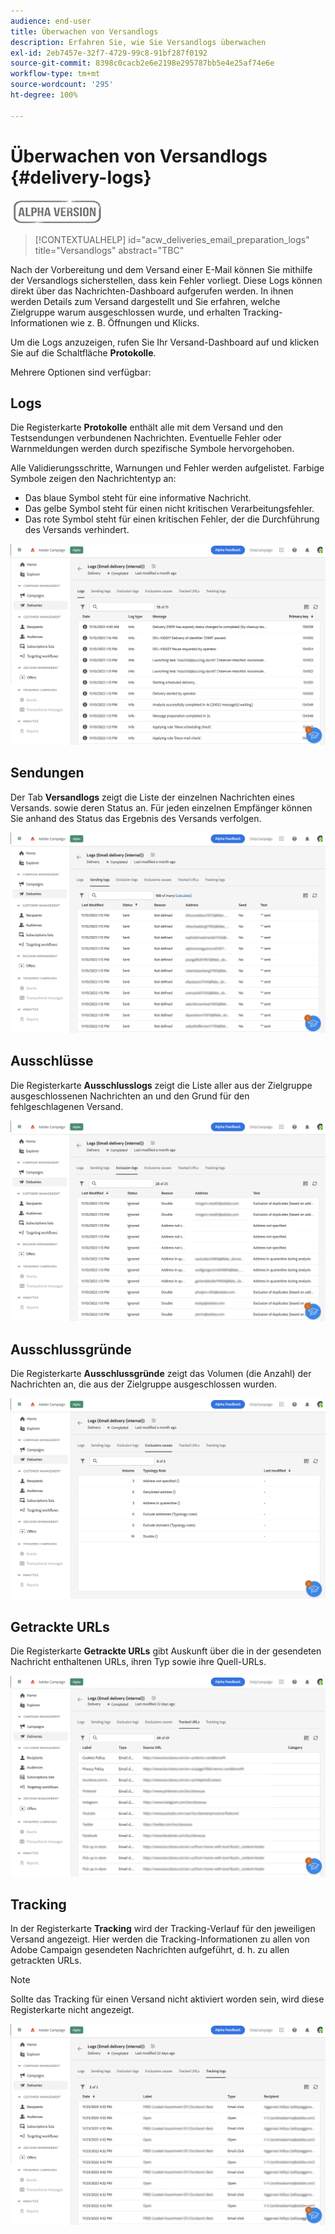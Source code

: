 ```yaml
---
audience: end-user
title: Überwachen von Versandlogs
description: Erfahren Sie, wie Sie Versandlogs überwachen
exl-id: 2eb7457e-32f7-4729-99c8-91bf287f0192
source-git-commit: 8398c0cacb2e6e2198e295787bb5e4e25af74e6e
workflow-type: tm+mt
source-wordcount: '295'
ht-degree: 100%

---
```


# Überwachen von Versandlogs {#delivery-logs}

![](../assets/do-not-localize/badge.png)

>[!CONTEXTUALHELP]
>id="acw_deliveries_email_preparation_logs"
>title="Versandlogs"
>abstract="TBC"

Nach der Vorbereitung und dem Versand einer E-Mail können Sie mithilfe der Versandlogs sicherstellen, dass kein Fehler vorliegt. Diese Logs können direkt über das Nachrichten-Dashboard aufgerufen werden. In ihnen werden Details zum Versand dargestellt und Sie erfahren, welche Zielgruppe warum ausgeschlossen wurde, und erhalten Tracking-Informationen wie z. B. Öffnungen und Klicks.

Um die Logs anzuzeigen, rufen Sie Ihr Versand-Dashboard auf und klicken Sie auf die Schaltfläche **Protokolle**.

Mehrere Optionen sind verfügbar:

## Logs

Die Registerkarte **Protokolle** enthält alle mit dem Versand und den Testsendungen verbundenen Nachrichten. Eventuelle Fehler oder Warnmeldungen werden durch spezifische Symbole hervorgehoben.

Alle Validierungsschritte, Warnungen und Fehler werden aufgelistet. Farbige Symbole zeigen den Nachrichtentyp an:

* Das blaue Symbol steht für eine informative Nachricht.
* Das gelbe Symbol steht für einen nicht kritischen Verarbeitungsfehler.
* Das rote Symbol steht für einen kritischen Fehler, der die Durchführung des Versands verhindert.

![](assets/logs.png)

## Sendungen

Der Tab **Versandlogs** zeigt die Liste der einzelnen Nachrichten eines Versands. sowie deren Status an. Für jeden einzelnen Empfänger können Sie anhand des Status das Ergebnis des Versands verfolgen.

![](assets/logs2.png)

## Ausschlüsse

Die Registerkarte **Ausschlusslogs** zeigt die Liste aller aus der Zielgruppe ausgeschlossenen Nachrichten an und den Grund für den fehlgeschlagenen Versand.

![](assets/logs3.png)

## Ausschlussgründe

Die Registerkarte **Ausschlussgründe** zeigt das Volumen (die Anzahl) der Nachrichten an, die aus der Zielgruppe ausgeschlossen wurden.

![](assets/logs4.png)

## Getrackte URLs

Die Registerkarte **Getrackte URLs** gibt Auskunft über die in der gesendeten Nachricht enthaltenen URLs, ihren Typ sowie ihre Quell-URLs.

![](assets/logs5.png)

## Tracking

In der Registerkarte **Tracking** wird der Tracking-Verlauf für den jeweiligen Versand angezeigt. Hier werden die Tracking-Informationen zu allen von Adobe Campaign gesendeten Nachrichten aufgeführt, d. h. zu allen getrackten URLs.

>[!NOTE]
>
>Sollte das Tracking für einen Versand nicht aktiviert worden sein, wird diese Registerkarte nicht angezeigt.

![](assets/logs6.png)
